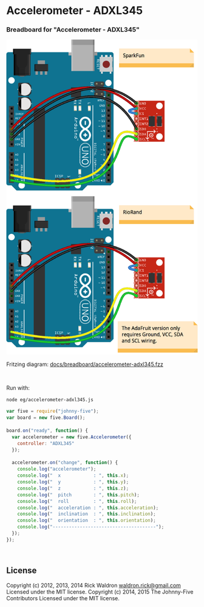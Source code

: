 <!--remove-start-->

# Accelerometer - ADXL345




### Breadboard for "Accelerometer - ADXL345"



![docs/breadboard/accelerometer-adxl345.png](breadboard/accelerometer-adxl345.png)<br>

Fritzing diagram: [docs/breadboard/accelerometer-adxl345.fzz](breadboard/accelerometer-adxl345.fzz)

&nbsp;



Run with:
```bash
node eg/accelerometer-adxl345.js
```

<!--remove-end-->

```javascript
var five = require("johnny-five");
var board = new five.Board();

board.on("ready", function() {
  var accelerometer = new five.Accelerometer({
    controller: "ADXL345"
  });

  accelerometer.on("change", function() {
    console.log("accelerometer");
    console.log("  x            : ", this.x);
    console.log("  y            : ", this.y);
    console.log("  z            : ", this.z);
    console.log("  pitch        : ", this.pitch);
    console.log("  roll         : ", this.roll);
    console.log("  acceleration : ", this.acceleration);
    console.log("  inclination  : ", this.inclination);
    console.log("  orientation  : ", this.orientation);
    console.log("--------------------------------------");
  });
});

```








&nbsp;

<!--remove-start-->

## License
Copyright (c) 2012, 2013, 2014 Rick Waldron <waldron.rick@gmail.com>
Licensed under the MIT license.
Copyright (c) 2014, 2015 The Johnny-Five Contributors
Licensed under the MIT license.

<!--remove-end-->

